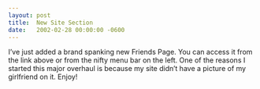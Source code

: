 ```yaml
---
layout: post
title:  New Site Section
date:   2002-02-28 00:00:00 -0600
---
```


I’ve just added a brand spanking new Friends Page. You can access it from the link above or from the nifty menu bar on the left. One of the reasons I started this major overhaul is because my site didn’t have a picture of my girlfriend on it. Enjoy!